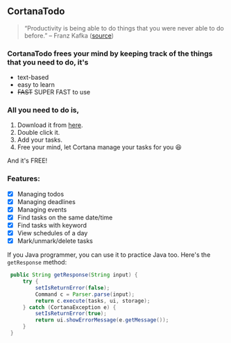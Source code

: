 ## **CortanaTodo**
> “Productivity is being able to do things that you were never able to do before.” – Franz Kafka ([source](https://dansilvestre.com/productivity-quotes/))

### CortanaTodo frees your mind by keeping track of the things that you need to do, it's
- text-based
- easy to learn
- ~~FAST~~ SUPER FAST to use

### All you need to do is,
 1. Download it from [here](https://github.com/9teMare/ip/releases).
 2. Double click it.
 3. Add your tasks.
 4. Free your mind, let Cortana manage your tasks for you 😆
 
 And it's FREE!

### Features:
- [x] Managing todos
- [x] Managing deadlines
- [x] Managing events
- [x] Find tasks on the same date/time
- [x] Find tasks with keyword
- [X] View schedules of a day
- [X] Mark/unmark/delete tasks 

If you Java programmer, you can use it to practice Java too. Here's the `getResponse` method:
```java
 public String getResponse(String input) {
     try {
         setIsReturnError(false);
         Command c = Parser.parse(input);
         return c.execute(tasks, ui, storage);
     } catch (CortanaException e) {
         setIsReturnError(true);
         return ui.showErrorMessage(e.getMessage());
     }
 }
```
